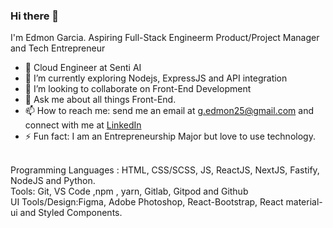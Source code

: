 ### Hi there 👋


I'm Edmon Garcia. Aspiring Full-Stack Engineerm Product/Project Manager and Tech Entrepreneur

- 🔭 Cloud Engineer at Senti AI
- 🌱 I’m currently exploring Nodejs, ExpressJS and API integration
- 👯 I’m looking to collaborate on Front-End Development 
- 💬 Ask me about all things Front-End.
- 📫 How to reach me: send me an email at g.edmon25@gmail.com and connect with me at <a href="https://www.linkedin.com/in/mon-garcia-26436b193/" target=_blank>LinkedIn</a>
- ⚡ Fun fact: I am an Entrepreneurship Major but love to use technology.
<br>
Programming Languages : HTML, CSS/SCSS, JS, ReactJS, NextJS, Fastify, NodeJS and Python.
<br>
Tools: Git, VS Code ,npm , yarn, Gitlab, Gitpod and Github
<br>
UI Tools/Design:Figma, Adobe Photoshop, React-Bootstrap, React material-ui and Styled Components.




